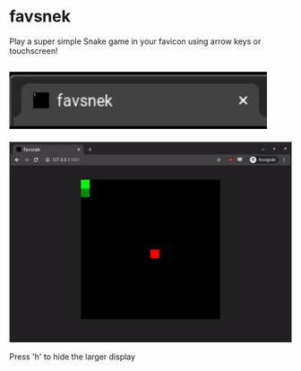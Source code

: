 # favsnek

Play a super simple Snake game in your favicon using arrow keys or touchscreen!

![](img/demo2.gif)
-----------------
![](img/demo1.gif)

Press 'h' to hide the larger display
